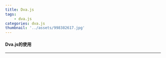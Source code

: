 ```yaml
---
title: Dva.js
tags:
    - dva.js
categories: dva.js
thumbnail: '../assets/998382617.jpg'
---
```

#### Dva.js的使用

---------
